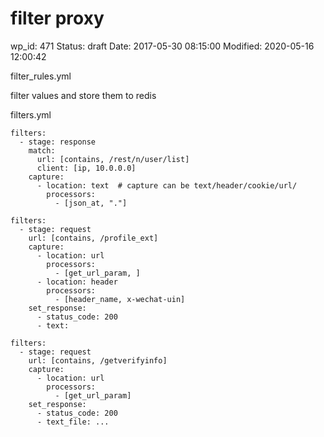 # filter proxy


wp_id: 471
Status: draft
Date: 2017-05-30 08:15:00
Modified: 2020-05-16 12:00:42


filter_rules.yml

filter values and store them to redis



filters.yml

```
filters:
  - stage: response
    match:
      url: [contains, /rest/n/user/list]
      client: [ip, 10.0.0.0]
    capture: 
      - location: text  # capture can be text/header/cookie/url/
        processors:
          - [json_at, "."]

filters:
  - stage: request
    url: [contains, /profile_ext]
    capture:
      - location: url
        processors:
          - [get_url_param, ]
      - location: header
        processors:
          - [header_name, x-wechat-uin]
    set_response:
      - status_code: 200
      - text:

filters:
  - stage: request
    url: [contains, /getverifyinfo]
    capture:
      - location: url
        processors:
          - [get_url_param]
    set_response:
      - status_code: 200
      - text_file: ... 
```